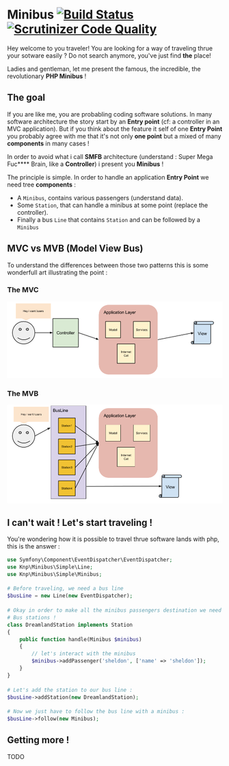 Minibus [![Build Status](https://travis-ci.org/Djeg/Minibus.svg)](https://travis-ci.org/Djeg/Minibus) [![Scrutinizer Code Quality](https://scrutinizer-ci.com/g/Djeg/Minibus/badges/quality-score.png?b=master)](https://scrutinizer-ci.com/g/Djeg/Minibus/?branch=master)
========================================================================================================================================================================================================================================================================

Hey welcome to you traveler! You are looking for a way of traveling thrue your
sotware easily ? Do not search anymore, you've just find **the** place!

Ladies and gentleman, let me present the famous, the incredible, the revolutionary
**PHP Minibus** !

## The goal

If you are like me, you are probabling coding software solutions. In many software
architecture the story start by an **Entry point** (cf: a controller in an MVC application). But
if you think about the feature it self of one **Entry Point** you probably agree with
me that it's not only **one point** but a mixed of many **components** in many cases !


In order to avoid what i call **SMFB** architecture (understand : Super Mega
Fuc\*\*\*\* Brain, like a **Controller**) i present you  **Minibus** !


The principle is simple. In order to handle an application **Entry Point** we need
tree **components** :

- A `Minibus`, contains various passengers (understand data).
- Some `Station`, that can handle a minibus at some point (replace the controller).
- Finally a bus `Line` that contains `Station` and can be followed by a `Minibus`

## MVC vs MVB (Model View Bus)

To understand the differences between those two patterns this is some wonderfull
art illustrating the point :


### The MVC
![MVC Art](.images/MVC.png)

### The MVB
![MVB Art](.images/MVB.png)

## I can't wait ! Let's start traveling !

You're wondering how it is possible to travel thrue software lands with php, this
is the answer :

```php
use Symfony\Component\EventDispatcher\EventDispatcher;
use Knp\Minibus\Simple\Line;
use Knp\Minibus\Simple\Minibus;

# Before traveling, we need a bus line
$busLine = new Line(new EventDispatcher);

# Okay in order to make all the minibus passengers destination we need to create
# Bus stations !
class DreamlandStation implements Station
{
    public function handle(Minibus $minibus)
    {
        // let's interact with the minibus
        $minibus->addPassenger('sheldon', ['name' => 'sheldon']);
    }
}

# Let's add the station to our bus line :
$busLine->addStation(new DreamlandStation);

# Now we just have to follow the bus line with a minibus :
$busLine->follow(new Minibus);
```

## Getting more !

TODO
